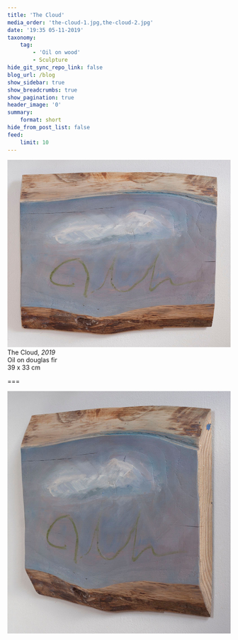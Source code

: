 ```yaml
---
title: 'The Cloud'
media_order: 'the-cloud-1.jpg,the-cloud-2.jpg'
date: '19:35 05-11-2019'
taxonomy:
    tag:
        - 'Oil on wood'
        - Sculpture
hide_git_sync_repo_link: false
blog_url: /blog
show_sidebar: true
show_breadcrumbs: true
show_pagination: true
header_image: '0'
summary:
    format: short
hide_from_post_list: false
feed:
    limit: 10
---
```


![](the-cloud-2.jpg)
The Cloud, _2019_  
Oil on douglas fir  
39 x 33 cm  

===

![](the-cloud-1.jpg)
